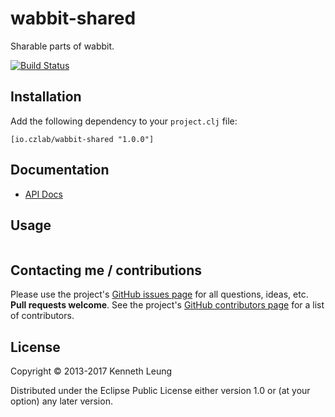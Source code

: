 # wabbit-shared

Sharable parts of wabbit.

[![Build Status](https://travis-ci.org/llnek/wabbit-shared.svg?branch=master)](https://travis-ci.org/llnek/wabbit-shared)

## Installation

Add the following dependency to your `project.clj` file:

    [io.czlab/wabbit-shared "1.0.0"]

## Documentation

* [API Docs](https://llnek.github.io/wabbit-shared/)

## Usage

```clojure

```

## Contacting me / contributions

Please use the project's [GitHub issues page] for all questions, ideas, etc. **Pull requests welcome**. See the project's [GitHub contributors page] for a list of contributors.

## License

Copyright © 2013-2017 Kenneth Leung

Distributed under the Eclipse Public License either version 1.0 or (at
your option) any later version.

<!--- links (repos) -->
[CHANGELOG]: https://github.com/llnek/wabbit-shared/releases
[GitHub issues page]: https://github.com/llnek/wabbit-shared/issues
[GitHub contributors page]: https://github.com/llnek/wabbit-shared/graphs/contributors



